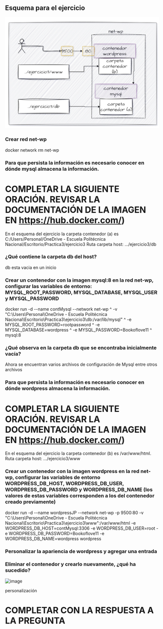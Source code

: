 ## Esquema para el ejercicio
![Imagen](imagenes/esquema-ejercicio3.PNG)

### Crear red net-wp

docker network rm net-wp


### Para que persista la información es necesario conocer en dónde mysql almacena la información.
# COMPLETAR LA SIGUIENTE ORACIÓN. REVISAR LA DOCUMENTACIÓN DE LA IMAGEN EN https://hub.docker.com/)
En el esquema del ejercicio la carpeta contenedor (a) es C:/Users/Personal/OneDrive - Escuela Politécnica Nacional/Escritorio/Practica3/ejercicio3
Ruta carpeta host: .../ejercicio3/db

### ¿Qué contiene la carpeta db del host?
db esta vacia en un inicio  

### Crear un contenedor con la imagen mysql:8  en la red net-wp, configurar las variables de entorno: MYSQL_ROOT_PASSWORD, MYSQL_DATABASE, MYSQL_USER y MYSQL_PASSWORD

docker run -d --name contMysql --network net-wp ^
  -v "C:\Users\Personal\OneDrive - Escuela Politécnica Nacional\Escritorio\Practica3\ejercicio3\db:/var/lib/mysql" ^
  -e MYSQL_ROOT_PASSWORD=rootpassword ^
  -e MYSQL_DATABASE=wordpress ^
  -e MYSQL_PASSWORD=Bookoflove11 ^
  mysql:8


### ¿Qué observa en la carpeta db que se encontraba inicialmente vacía?
Ahora se encuentran  varios archivos de configuración de Mysql entre  otros archivos  

### Para que persista la información es necesario conocer en dónde wordpress almacena la información.
# COMPLETAR LA SIGUIENTE ORACIÓN. REVISAR LA DOCUMENTACIÓN DE LA IMAGEN EN https://hub.docker.com/)
En el esquema del ejercicio la carpeta contenedor (b) es  /var/www/html.
Ruta carpeta host: .../ejercicio3/www

### Crear un contenedor con la imagen wordpress en la red net-wp, configurar las variables de entorno WORDPRESS_DB_HOST, WORDPRESS_DB_USER, WORDPRESS_DB_PASSWORD y WORDPRESS_DB_NAME (los valores de estas variables corresponden a los del contenedor creado previamente)
docker run -d --name wordpressJP --network net-wp -p 9500:80 -v "C:\Users\Personal\OneDrive - Escuela Politécnica Nacional\Escritorio\Practica3\ejercicio3\www":/var/www/html -e WORDPRESS_DB_HOST=contMysql:3306 -e WORDPRESS_DB_USER=root -e WORDPRESS_DB_PASSWORD=Bookoflove11 -e WORDPRESS_DB_NAME=wordpress wordpress
### Personalizar la apariencia de wordpress y agregar una entrada

### Eliminar el contenedor y crearlo nuevamente, ¿qué ha sucedido?
![image](https://github.com/jossC11/2024A-ISWD633-GR1/assets/94476123/964e4c25-866f-4a0b-abc0-b83dece20847)

personalización 

# COMPLETAR CON LA RESPUESTA A LA PREGUNTA



